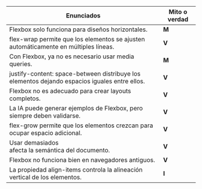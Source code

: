 | Enunciados | Mito o verdad |
|-----------|------------|
|Flexbox solo funciona para diseños horizontales.| **M** |
|flex-wrap permite que los elementos se ajusten automáticamente en múltiples líneas.| **V** |
|Con Flexbox, ya no es necesario usar media queries.| **M** |
|justify-content: space-between distribuye los elementos dejando espacios iguales entre ellos.| **V** |
|Flexbox no es adecuado para crear layouts completos.| **V** |
|La IA puede generar ejemplos de Flexbox, pero siempre deben validarse.| **V** |
|flex-grow permite que los elementos crezcan para ocupar espacio adicional.| **V** |
|Usar demasiados <div> afecta la semántica del documento.| **V** |
|Flexbox no funciona bien en navegadores antiguos.| **V** |
|La propiedad align-items controla la alineación vertical de los elementos.| **I** |